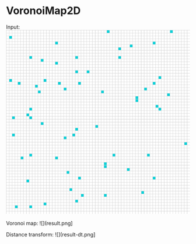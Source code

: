 # VoronoiMap2D

Input:
![](test.png)

Voronoi map:
![](result.png]

Distance transform:
![](result-dt.png]
